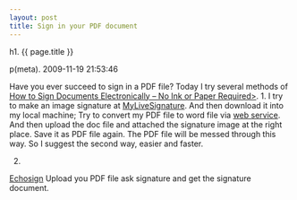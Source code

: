 ```yaml
---
layout: post
title: Sign in your PDF document
---
```


h1. {{ page.title }} 

p(meta). 2009-11-19 21:53:46

Have you ever succeed to sign in a PDF file?
Today I try several methods of <a href="http://www.labnol.org/software/sign-pdf-documents/9333/">How to Sign Documents Electronically – No Ink or Paper Required></a>. 
1. 
I try to make an image signature at <a href="http://www.mylivesignature.com/mls_sigdraw.php">MyLiveSignature</a>. And then download it into my local machine;
Try to convert my PDF file to word file via <a href="http://www.pdftoword.com/">web service</a>.
And then upload the doc file and attached the signature image at the right place. Save it as PDF file again.
The PDF file will be messed through this way. So I suggest the second way, easier and faster.

2.
<a href="http://www.echosign.com/">Echosign</a>
Upload you PDF file ask signature and get the signature document.